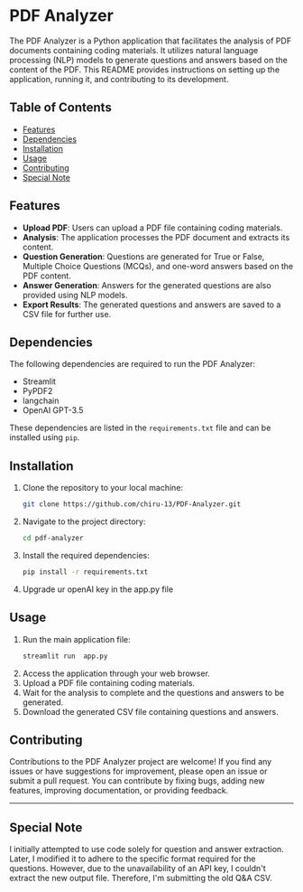 # PDF Analyzer

The PDF Analyzer is a Python application that facilitates the analysis of PDF documents containing coding materials. It utilizes natural language processing (NLP) models to generate questions and answers based on the content of the PDF. This README provides instructions on setting up the application, running it, and contributing to its development.

## Table of Contents
- [Features](#features)
- [Dependencies](#dependencies)
- [Installation](#installation)
- [Usage](#usage)
- [Contributing](#contributing)
- [Special Note](#Specialnote)

## Features
- **Upload PDF**: Users can upload a PDF file containing coding materials.
- **Analysis**: The application processes the PDF document and extracts its content.
- **Question Generation**: Questions are generated for True or False, Multiple Choice Questions (MCQs), and one-word answers based on the PDF content.
- **Answer Generation**: Answers for the generated questions are also provided using NLP models.
- **Export Results**: The generated questions and answers are saved to a CSV file for further use.

## Dependencies
The following dependencies are required to run the PDF Analyzer:
- Streamlit
- PyPDF2
- langchain
- OpenAI GPT-3.5

These dependencies are listed in the `requirements.txt` file and can be installed using `pip`.

## Installation
1. Clone the repository to your local machine:
   ```bash
   git clone https://github.com/chiru-13/PDF-Analyzer.git
   ```
2. Navigate to the project directory:
   ```bash
   cd pdf-analyzer
   ```
3. Install the required dependencies:
   ```bash
   pip install -r requirements.txt
   ```
4. Upgrade ur openAI key in the app.py file

## Usage
1. Run the main application file:
   ```bash
   streamlit run  app.py
   ```
2. Access the application through your web browser.
3. Upload a PDF file containing coding materials.
4. Wait for the analysis to complete and the questions and answers to be generated.
5. Download the generated CSV file containing questions and answers.

## Contributing
Contributions to the PDF Analyzer project are welcome! If you find any issues or have suggestions for improvement, please open an issue or submit a pull request. You can contribute by fixing bugs, adding new features, improving documentation, or providing feedback.

----
## Special Note
I initially attempted to use code solely for question and answer extraction. Later, I modified it to adhere to the specific format required for the questions. However, due to the unavailability of an API key, I couldn't extract the new output file. Therefore, I'm submitting the old Q&A CSV.

